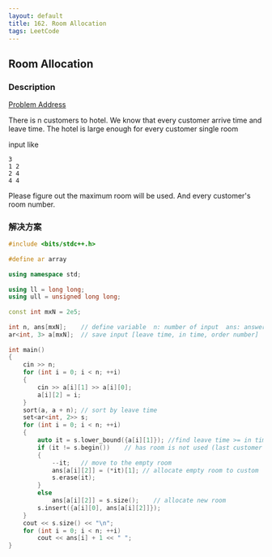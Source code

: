 ```yaml
---
layout: default
title: 162. Room Allocation
tags: LeetCode
---
```


## Room Allocation

### Description

[Problem Address](https://cses.fi/problemset/task/1164)

There is n customers to hotel. We know that every customer arrive time and leave time. The hotel is large enough for every customer single room

input like
```
3
1 2
2 4
4 4
```

Please figure out the maximum room will be used. And every customer's room number.

### 解决方案

```cpp
#include <bits/stdc++.h>
 
#define ar array
 
using namespace std;
 
using ll = long long;
using ull = unsigned long long;
 
const int mxN = 2e5;
 
int n, ans[mxN];    // define variable  n: number of input  ans: answer[room number]
ar<int, 3> a[mxN];  // save input [leave time, in time, order number]
 
int main()
{
    cin >> n;
    for (int i = 0; i < n; ++i)
    {
        cin >> a[i][1] >> a[i][0];
        a[i][2] = i;
    }
    sort(a, a + n); // sort by leave time
    set<ar<int, 2>> s;
    for (int i = 0; i < n; ++i)
    {
        auto it = s.lower_bound({a[i][1]}); //find leave time >= in time
        if (it != s.begin())    // has room is not used (last customer is leaved)
        {
            --it;   // move to the empty room
            ans[a[i][2]] = (*it)[1]; // allocate empty room to custom
            s.erase(it);
        }
        else
            ans[a[i][2]] = s.size();    // allocate new room
        s.insert({a[i][0], ans[a[i][2]]});
    }
    cout << s.size() << "\n";
    for (int i = 0; i < n; ++i)
        cout << ans[i] + 1 << " ";
}

```
